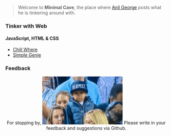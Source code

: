 > Welcome to **Minimal Cave**, the place where [Anil George](https://www.linkedin.com/in/anilgeorge04/) posts what he is tinkering around with. 

### Tinker with Web
#### JavaScript, HTML & CSS
- [Chill Where](https://anilgeorge04.github.io/chill-where)
- [Simple Genie](https://anilgeorge04.github.io/cs50harvard)

### Feedback
<p align='center'>
For stopping by,
<img width='250' height='150' src="images/respect.gif" alt="respect">
Please write in your feedback and suggestions via Github.
</p>
